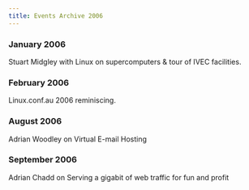 ```yaml
---
title: Events Archive 2006
---
```


### **January 2006** 
Stuart Midgley with Linux on supercomputers & tour of IVEC facilities.

### **February 2006**
Linux.conf.au 2006 reminiscing.

### **August 2006**
Adrian Woodley on Virtual E-mail Hosting

### **September 2006**
Adrian Chadd on Serving a gigabit of web traffic for fun and profit
